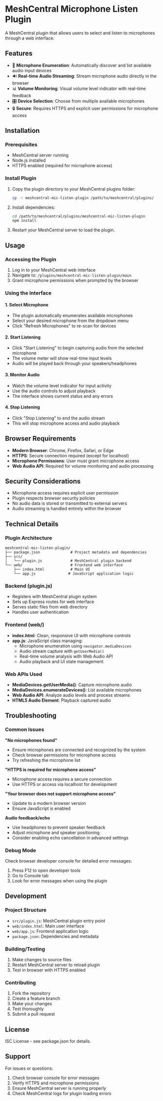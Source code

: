 # MeshCentral Microphone Listen Plugin

A MeshCentral plugin that allows users to select and listen to microphones through a web interface.

## Features

- 🎤 **Microphone Enumeration**: Automatically discover and list available audio input devices
- 🔊 **Real-time Audio Streaming**: Stream microphone audio directly in the browser
- 📊 **Volume Monitoring**: Visual volume level indicator with real-time feedback
- 🎛️ **Device Selection**: Choose from multiple available microphones
- 🔒 **Secure**: Requires HTTPS and explicit user permissions for microphone access

## Installation

### Prerequisites

- MeshCentral server running
- Node.js installed
- HTTPS enabled (required for microphone access)

### Install Plugin

1. Copy the plugin directory to your MeshCentral plugins folder:
   ```bash
   cp -r meshcentral-mic-listen-plugin /path/to/meshcentral/plugins/
   ```

2. Install dependencies:
   ```bash
   cd /path/to/meshcentral/plugins/meshcentral-mic-listen-plugin
   npm install
   ```

3. Restart your MeshCentral server to load the plugin.

## Usage

### Accessing the Plugin

1. Log in to your MeshCentral web interface
2. Navigate to: `/plugins/meshcentral-mic-listen-plugin/main`
3. Grant microphone permissions when prompted by the browser

### Using the Interface

#### 1. Select Microphone
- The plugin automatically enumerates available microphones
- Select your desired microphone from the dropdown menu
- Click "Refresh Microphones" to re-scan for devices

#### 2. Start Listening
- Click "Start Listening" to begin capturing audio from the selected microphone
- The volume meter will show real-time input levels
- Audio will be played back through your speakers/headphones

#### 3. Monitor Audio
- Watch the volume level indicator for input activity
- Use the audio controls to adjust playback
- The interface shows current status and any errors

#### 4. Stop Listening
- Click "Stop Listening" to end the audio stream
- This will stop microphone access and audio playback

## Browser Requirements

- **Modern Browser**: Chrome, Firefox, Safari, or Edge
- **HTTPS**: Secure connection required (except for localhost)
- **Microphone Permissions**: User must grant microphone access
- **Web Audio API**: Required for volume monitoring and audio processing

## Security Considerations

- Microphone access requires explicit user permission
- Plugin respects browser security policies
- No audio data is stored or transmitted to external servers
- Audio streaming is handled entirely within the browser

## Technical Details

### Plugin Architecture

```
meshcentral-mic-listen-plugin/
├── package.json              # Project metadata and dependencies
├── src/
│   └── plugin.js             # MeshCentral plugin backend
└── web/                      # Frontend web interface
    ├── index.html            # Main UI
    └── app.js               # JavaScript application logic
```

### Backend (plugin.js)
- Registers with MeshCentral plugin system
- Sets up Express routes for web interface
- Serves static files from web directory
- Handles user authentication

### Frontend (web/)
- **index.html**: Clean, responsive UI with microphone controls
- **app.js**: JavaScript class managing:
  - Microphone enumeration using `navigator.mediaDevices`
  - Audio stream capture with `getUserMedia()`
  - Real-time volume analysis with Web Audio API
  - Audio playback and UI state management

### Web APIs Used
- **MediaDevices.getUserMedia()**: Capture microphone audio
- **MediaDevices.enumerateDevices()**: List available microphones
- **Web Audio API**: Analyze audio levels and process streams
- **HTML5 Audio Element**: Playback captured audio

## Troubleshooting

### Common Issues

**"No microphones found"**
- Ensure microphones are connected and recognized by the system
- Check browser permissions for microphone access
- Try refreshing the microphone list

**"HTTPS is required for microphone access"**
- Microphone access requires a secure connection
- Use HTTPS or access via localhost for development

**"Your browser does not support microphone access"**
- Update to a modern browser version
- Ensure JavaScript is enabled

**Audio feedback/echo**
- Use headphones to prevent speaker feedback
- Adjust microphone and speaker positioning
- Consider enabling echo cancellation in advanced settings

### Debug Mode

Check browser developer console for detailed error messages:
1. Press F12 to open developer tools
2. Go to Console tab
3. Look for error messages when using the plugin

## Development

### Project Structure
- `src/plugin.js`: MeshCentral plugin entry point
- `web/index.html`: Main user interface
- `web/app.js`: Frontend application logic
- `package.json`: Dependencies and metadata

### Building/Testing
1. Make changes to source files
2. Restart MeshCentral server to reload plugin
3. Test in browser with HTTPS enabled

### Contributing
1. Fork the repository
2. Create a feature branch
3. Make your changes
4. Test thoroughly
5. Submit a pull request

## License

ISC License - see package.json for details.

## Support

For issues or questions:
1. Check browser console for error messages
2. Verify HTTPS and microphone permissions
3. Ensure MeshCentral server is running properly
4. Check MeshCentral logs for plugin loading errors